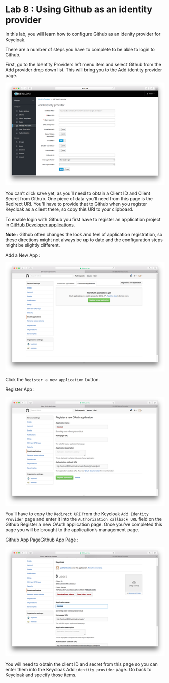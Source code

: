 # Lab 8 : Using Github as an identity provider

In this lab, you will learn how to configure Github as an idenity provider for Keycloak.

There are a number of steps you have to complete to be able to login to Github.

First, go to the Identity Providers left menu item and select Github from the Add provider drop down list. This will bring you to the Add identity provider page.
 
![Github](images/github-add-identity-provider.png)
 
You can’t click save yet, as you’ll need to obtain a Client ID and Client Secret from Github. One piece of data you’ll need from this page is the Redirect URI. You’ll have to provide that to Github when you register Keycloak as a client there, so copy this URI to your clipboard.

To enable login with Github you first have to register an application project in [GitHub Developer applications](https://github.com/settings/developers).

**Note** : Github often changes the look and feel of application registration, so these directions might not always be up to date and the configuration steps might be slightly different.

Add a New App :

![Github](images/github-developer-applications.png)
 
Click the `Register a new application` button.
 
Register App :
 
![Github](images/github-register-app.png)
  
You’ll have to copy the `Redirect URI` from the Keycloak `Add Identity Provider` page and enter it into the `Authorization callback URL` field on the Github Register a new OAuth application page. Once you’ve completed this page you will be brought to the application’s management page.

Github App PageGithub App Page :
  
![Github](images/github-app-page.png)

You will need to obtain the client ID and secret from this page so you can enter them into the Keycloak Add `identity provider` page. Go back to Keycloak and specify those items.